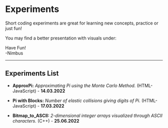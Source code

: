 # Experiments
Short coding experiments are great for 
learning new concepts, practice or just fun!

You may find a better presentation with visuals under: 

Have Fun!  
-Nimbus

---
## Experiments List

- **ApproxPi:** *Approximating Pi using the Monte Carlo Method.* (HTML-JavaScript) - **14.03.2022**  

- **Pi with Blocks:** *Number of elastic collisions giving digits of Pi.*  (HTML-JavaScript) - **17.03.2022**  

- **Bitmap_to_ASCII:** *2-dimensional integer arrays visualized through ASCII characters.* (C++) - **25.06.2022**  